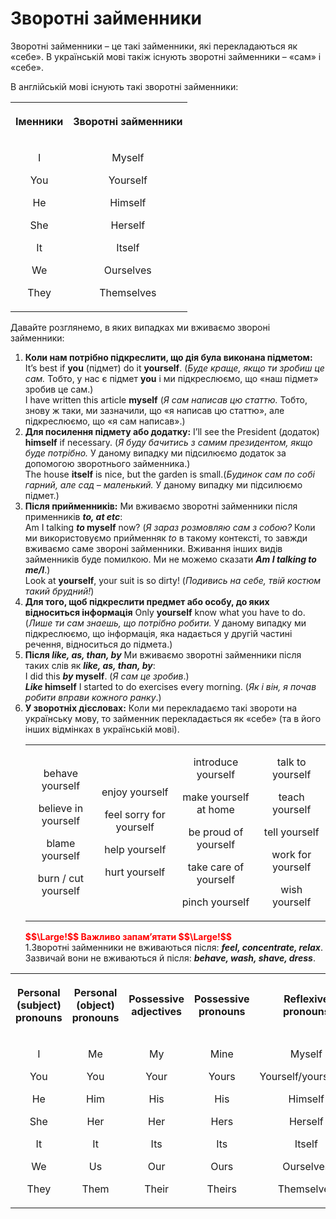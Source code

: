 # Зворотнi займенники

Зворотні займенники – це такі займенники, які перекладаються як «себе». В українській мові такіж існують зворотні займенники – «сам» і «себе».

В англійській мові існують такі зворотні займенники:
<div class="centered-table-wrapper">
<table class="centered-table">
<tr>
<th><p align="center">Іменники</p></th>
<th><p align="center">Зворотні займенники</p></th>
</tr>
<tr>
<td>
<p align="center">I</p>
<p align="center">You</p>
<p align="center">He</p>
<p align="center">She</p>
<p align="center">It</p>
<p align="center">We</p>
<p align="center">They</p>
</td>
<td>
<p align="center">Myself</p>
<p align="center">Yourself</p>
<p align="center">Himself</p>
<p align="center">Herself</p>
<p align="center">Itself</p>
<p align="center">Ourselves</p>
<p align="center">Themselves</p>
</td>
</tr>
</table>
</div>

Давайте розглянемо, в яких випадках ми вживаємо звороні займенники:
<ol>
<b><li>Коли нам потрібно підкреслити, що дія була виконана підметом:</b>
It’s best if <b>you</b> (підмет) do it <b>yourself</b>. (<i>Буде краще, якщо ти зробиш це сам.</i> Тобто, у нас є підмет <b>you</b> і ми підкреслюємо, що «наш підмет» зробив це сам.)<br>
I have written this article <b>myself</b> (<i>Я сам написав цю статтю.</i> Тобто, знову ж таки, ми зазначили, що «я написав цю статтю», але підкреслюємо, що «я сам написав».)
</li>
<b><li>Для посилення підмету або додатку:</b>
I’ll see the President (додаток) <b>himself</b> if necessary. (<i>Я буду бачитись з самим президентом, якщо буде потрібно.</i> У даному випадку ми підсилюємо додаток за допомогою зворотнього займенника.)<br>
The house <b>itself</b> is nice, but the garden is small.(<i>Будинок сам по собі гарний, але сад – маленький.</i> У даному випадку ми підсилюємо підмет.)
</li>
<b><li>Після прийменників:</b>
Ми вживаємо зворотні займенники після применників <b><i>to, at etc</i></b>:</br>
Am I talking <b><i>to</i> myself</b> now? (<i>Я зараз розмовляю сам з собою?</i> Коли ми використовуємо прийменняк <i>to</i> в такому контексті, то завжди вживаємо саме звороні займенники. Вживання інших видів займенників буде помилкою. Ми не можемо сказати <b><i>Am I talking to me/I</i></b>.)<br>
Look at <b>yourself</b>, your suit is so dirty! (<i>Подивись на себе, твій костюм такий брудний!</i>)
</li>
<b><li>Для того, щоб підкреслити предмет або особу, до яких відноситься інформація</b>
Only <b>yourself</b> know what you have to do. (<i>Лише ти сам знаешь, що потрібно робити.</i> У даному випадку ми підкреслюємо, що інформація, яка надається у другій частині речення, відноситься до підмета.)
</li>
<b><li>Після <i>like, as, than, by</i></b>
Ми вживаємо зворотні займенники після таких слів як <b><i>like, as, than, by</i></b>:<br>
I did this <b><i>by</i> myself</b>. (<i>Я сам це зробив</i>.)<br>
<b><i>Like</i> himself</b> I started to do exercises every morning. (<i>Як і він, я почав робити вправи кожного ранку</i>.)
</li>
<b><li>У зворотніх дієсловах:</b>
Коли ми перекладаємо такі звороти на українську мову, то займенник перекладається як «себе» (та в його інших відмінках в українській мові).
<div class="centered-table-wrapper">
<table class="centered-table">
<tr>
</tr>
<tr>
<td>
<p align="center">behave yourself</p>
<p align="center">believe in yourself</p>
<p align="center">blame yourself</p>
<p align="center">burn / cut yourself</p>
</td>
<td>
<p align="center">enjoy yourself</p>
<p align="center">feel sorry for yourself</p>
<p align="center">help yourself</p>
<p align="center">hurt yourself</p>
</td>
<td>
<p align="center">introduce yourself</p>
<p align="center">make yourself at home</p>
<p align="center">be proud of yourself</p>
<p align="center">take care of yourself</p>
<p align="center">pinch yourself</p>
</td>
<td>
<p align="center">talk to yourself</p>
<p align="center">teach yourself</p>
<p align="center">tell yourself</p>
<p align="center">work for yourself</p>
<p align="center">wish yourself</p>
</td>
</tr>
</table>
</div>
<b><font color="red">$$\Large!$$ Важливо запам’ятати $$\Large!$$</font></b><br>
1.Зворотні займенники не вживаються після: <b><i>feel, concentrate, relax</i></b>.</br>
Зазвичай вони не вживаються й після: <b><i>behave, wash, shave, dress</i></b>.
</li>
</ol>
<div class="centered-table-wrapper">
<table class="centered-table">
<tr>
<th><p align="center">Personal (subject) pronouns</p></th>
<th><p align="center">Personal (object) pronouns</p></th>
<th><p align="center">Possessive adjectives</p></th>
<th><p align="center">Possessive pronouns</p></th>
<th><p align="center">Reflexive pronouns</p></th>
</tr>
<tr>
<td>
<p align="center">I</p>
<p align="center">You</p>
<p align="center">He</p>
<p align="center">She</p>
<p align="center">It</p>
<p align="center">We</p>
<p align="center">They</p>
</td>
<td>
<p align="center">Me</p>
<p align="center">You</p>
<p align="center">Him</p>
<p align="center">Her</p>
<p align="center">It</p>
<p align="center">Us</p>
<p align="center">Them</p>
</td>
<td>
<p align="center">My</p>
<p align="center">Your</p>
<p align="center">His</p>
<p align="center">Her</p>
<p align="center">Its</p>
<p align="center">Our</p>
<p align="center">Their</p>
</td>
<td>
<p align="center">Mine</p>
<p align="center">Yours</p>
<p align="center">His</p>
<p align="center">Hers</p>
<p align="center">Its</p>
<p align="center">Ours</p>
<p align="center">Theirs</p>
</td>
<td>
<p align="center">Myself</p>
<p align="center">Yourself/yourselves</p>
<p align="center">Himself</p>
<p align="center">Herself</p>
<p align="center">Itself</p>
<p align="center">Ourselves</p>
<p align="center">Themselves</p>
</td>
</tr>
</table>
</div>